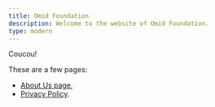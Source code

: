 ```yaml
---
title: Omid Foundation
description: Welcome to the website of Omid Foundation.
type: modern
---
```


Coucou!

These are a few pages:

- [About Us page](./about),
- [Privacy Policy](./privacy).

<!--
        <a href="./privacy">Privacy Policy</a>
        <a href="./terms">Terms of Use</a>
        <a href="./contact">Contact Us</a>
-->
